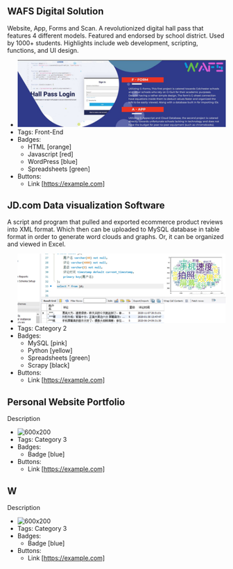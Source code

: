 ## WAFS Digital Solution
Website, App, Forms and Scan. A revolutionized digital hall pass that features 4 different models. Featured and endorsed by school district. Used by 1000+ students. Highlights include web development, scripting, functions, and UI design.
- ![600x200](wafs.jpg)
- Tags: Front-End
- Badges:
  - HTML [orange] 
  - Javascript [red]
  - WordPress [blue]
  - Spreadsheets [green]
- Buttons:
  - Link [https://example.com]

## JD.com Data visualization Software
A script and program that pulled and exported ecommerce product reviews into XML format. Which then can be uploaded to MySQL database in table format in order to generate word clouds and graphs. Or, it can be organized and viewed in Excel.
- ![600x200](Untitled-1.jpg)
- Tags: Category 2
- Badges:
  - MySQL [pink]
  - Python [yellow]
  - Spreadsheets [green]
  - Scrapy [black]
- Buttons:
  - Link [https://example.com]

## Personal Website Portfolio
Description
- ![600x200](https://via.placeholder.com/600x200)
- Tags: Category 3
- Badges:
  - Badge [blue]
- Buttons:
  - Link [https://example.com]

## W
Description
- ![600x200](https://via.placeholder.com/600x200)
- Tags: Category 3
- Badges:
  - Badge [blue]
- Buttons:
  - Link [https://example.com]